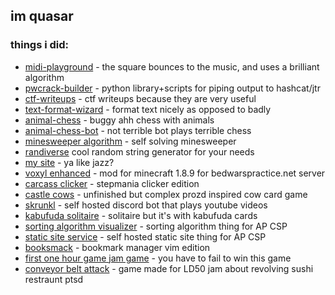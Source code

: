 ## im quasar
### things i did:
- [midi-playground](https://github.com/quasar098/midi-playground) - the square bounces to the music, and uses a brilliant algorithm
- [pwcrack-builder](https://github.com/quasar098/pwcrack-builder) - python library+scripts for piping output to hashcat/jtr
- [ctf-writeups](https://github.com/quasar098/ctf-writeups) - ctf writeups because they are very useful
- [text-format-wizard](https://github.com/quasar098/text-format-wizard) - format text nicely as opposed to badly
- [animal-chess](https://github.com/quasar098/animal-chess) - buggy ahh chess with animals
- [animal-chess-bot](https://github.com/quasar098/animal-chess-bot) - not terrible bot plays terrible chess
- [minesweeper algorithm](https://github.com/quasar098/self-solving-minesweeper) - self solving minesweeper
- [randiverse](https://github.com/quasar098/randiverse) cool random string generator for your needs
- [my site](https://quasar.name) - ya like jazz?
- [voxyl enhanced](https://github.com/quasar098/voxyl-enhanced) - mod for minecraft 1.8.9 for bedwarspractice.net server
- [carcass clicker](https://quasar098.github.io/carcass-clicker) - stepmania clicker edition
- [castle cows](https://github.com/quasar098/castle-cows) - unfinished but complex prozd inspired cow card game
- [skrunkl](https://github.com/quasar098/skrunkl) - self hosted discord bot that plays youtube videos
- [kabufuda solitaire](https://github.com/quasar098/kabufuda-solitaire/) - solitaire but it's with kabufuda cards
- [sorting algorithm visualizer](https://quasar098.github.io/sort-alg-ap-csp) - sorting algorithm thing for AP CSP
- [static site service](https://github.com/quasar098/static-site-service) - self hosted static site thing for AP CSP
- [booksmack](https://github.com/quasar098/booksmack) - bookmark manager vim edition
- [first one hour game jam game](https://github.com/quasar098/1hgj-fail-to-win) - you have to fail to win this game
- [conveyor belt attack](https://github.com/quasar098/conveyor-belt-attack) - game made for LD50 jam about revolving sushi restraunt ptsd
